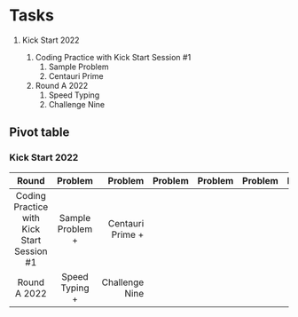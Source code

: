 # Tasks

1. Kick Start 2022

   1. Coding Practice with Kick Start Session #1
      1. Sample Problem
      2. Centauri Prime
   2. Round A 2022
      1. Speed Typing 
      2. Challenge Nine 

## Pivot table
### Kick Start 2022
Round |     Problem      |            Problem | Problem  | Problem  | Problem  | Problem 
:---: |:----------------:|-------------------:|:--------:|:--------:|:--------:| :---: 
Coding Practice with Kick Start Session #1 | Sample Problem + |   Centauri Prime + | 
Round A 2022 |  Speed Typing +  |     Challenge Nine |
